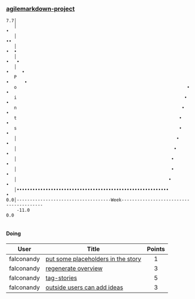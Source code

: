 ### [agilemarkdown-project](agilemarkdown-project)  
```  
7.7│                                                                                  
   │                                                                       •          
   │                                                                      ••          
   │                                                                     •  •         
   │                                                                    •   •         
   │                                                                   •     •        
   P                                                                  •      •        
   o                                                                 •        •       
   i                                                                •         •       
   n                                                               •           •      
   t                                                              •            •      
   s                                                              •             •     
   │                                                             •              •     
   │                                                            •                •    
   │                                                           •                 •    
   │                                                           •                  •   
   │                                                          •                   •   
   │••••••••••••••••••••••••••••••••••••••••••••••••••••••••••                     •  
0.0│------------------------------------Week----------------------------------------  
    -11.0                                                                        0.0  
  
```  
#### Doing  
 User | Title | Points   
---|---|:---:  
 falconandy | [put some placeholders in the story](put-some-placeholders-in-the-story) | 1   
 falconandy | [regenerate overview](regenerate-overview) | 3   
 falconandy | [tag-stories](tag-stories) | 5   
 falconandy | [outside users can add ideas](outside-users-can-add-ideas) | 3 